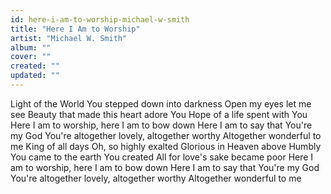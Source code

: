 ```yaml
---
id: here-i-am-to-worship-michael-w-smith
title: "Here I Am to Worship"
artist: "Michael W. Smith"
album: ""
cover: ""
created: ""
updated: ""
---
```


Light of the World
You stepped down into darkness
Open my eyes let me see
Beauty that made this heart adore You
Hope of a life spent with You
Here I am to worship, here I am to bow down
Here I am to say that You're my God
You're altogether lovely, altogether worthy
Altogether wonderful to me
King of all days
Oh, so highly exalted
Glorious in Heaven above
Humbly You came to the earth You created
All for love's sake became poor
Here I am to worship, here I am to bow down
Here I am to say that You're my God
You're altogether lovely, altogether worthy
Altogether wonderful to me